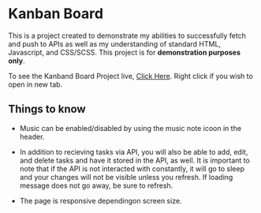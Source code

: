 # Kanban Board

This is a project created to demonstrate my abilities to successfully fetch and push to APIs as well as my understanding of standard HTML, Javascript, and CSS/SCSS. This project is for **demonstration purposes only**. 

To see the Kanband Board Project live, [Click Here](https://nac0512.github.io/Kanban-Project/). Right click if you wish to open in new tab.

## Things to know

* Music can be enabled/disabled by using the music note icoon in the header. 

* In addition to recieving tasks via API, you will also be able to add, edit, and delete tasks and have it stored in the API, as well. It is important to note that if the API is not interacted with constantly, it will go to sleep and your changes will not be visible unless you refresh. If loading message does not go away, be sure to refresh. 

* The page is responsive dependingon screen size. 